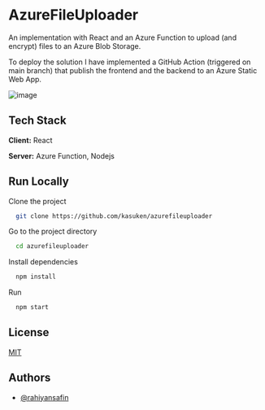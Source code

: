 
# AzureFileUploader

An implementation with React and an Azure Function to upload (and encrypt) files to an Azure Blob Storage.

To deploy the solution I have implemented a GitHub Action (triggered on main branch) that publish the frontend and the backend to an Azure Static Web App.

![image](https://user-images.githubusercontent.com/2757486/158541841-e0d9af2e-a91e-4906-aef3-1526ba7c143b.png)

## Tech Stack

**Client:** React

**Server:** Azure Function, Nodejs

  
## Run Locally

Clone the project

```bash
  git clone https://github.com/kasuken/azurefileuploader
```

Go to the project directory

```bash
  cd azurefileuploader
```

Install dependencies

```bash
  npm install
```

Run

```bash
  npm start
```
  
## License

[MIT](https://choosealicense.com/licenses/mit/)

  
## Authors

- [@rahiyansafin](https://www.github.com/rahiyansafz)
